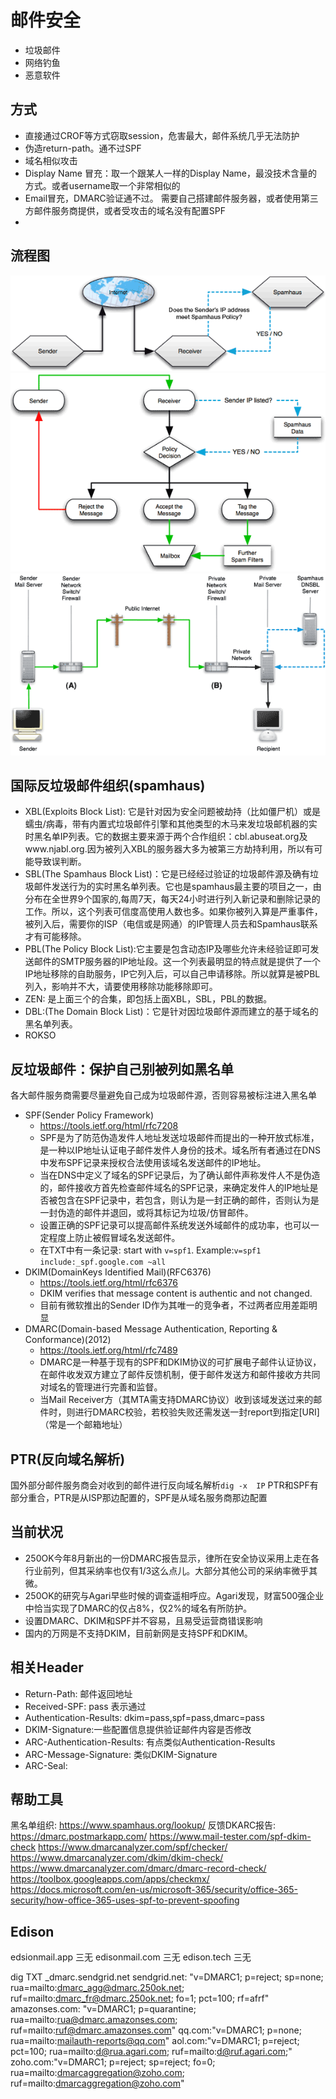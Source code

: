# 邮件安全
- 垃圾邮件
- 网络钓鱼
- 恶意软件
## 方式
- 直接通过CROF等方式窃取session，危害最大，邮件系统几乎无法防护
- 伪造return-path。通不过SPF
- 域名相似攻击
- Display Name 冒充：取一个跟某人一样的Display Name，最没技术含量的方式。或者username取一个非常相似的
- Email冒充，DMARC验证通不过。 需要自己搭建邮件服务器，或者使用第三方邮件服务商提供，或者受攻击的域名没有配置SPF
- 
## 流程图
![图1](./images/1.gif)
![图1](./images/2.gif)
![图1](./images/3.gif)
## 国际反垃圾邮件组织(spamhaus)
- XBL(Exploits Block List): 它是针对因为安全问题被劫持（比如僵尸机）或是蠕虫/病毒，带有内置式垃圾邮件引擎和其他类型的木马来发垃圾邮机器的实时黑名单IP列表。它的数据主要来源于两个合作组织：cbl.abuseat.org及www.njabl.org.因为被列入XBL的服务器大多为被第三方劫持利用，所以有可能导致误判断。
- SBL(The Spamhaus Block List)：它是已经经过验证的垃圾邮件源及确有垃圾邮件发送行为的实时黑名单列表。它也是spamhaus最主要的项目之一，由分布在全世界9个国家的,每周7天，每天24小时进行列入新记录和删除记录的工作。所以，这个列表可信度高使用人数也多。如果你被列入算是严重事件，被列入后，需要你的ISP（电信或是网通）的IP管理人员去和Spamhaus联系才有可能移除。
- PBL(The Policy Block List):它主要是包含动态IP及哪些允许未经验证即可发送邮件的SMTP服务器的IP地址段。这一个列表最明显的特点就是提供了一个IP地址移除的自助服务，IP它列入后，可以自己申请移除。所以就算是被PBL列入，影响并不大，请要使用移除功能移除即可。
- ZEN: 是上面三个的合集，即包括上面XBL，SBL，PBL的数据。
- DBL:(The Domain Block List)：它是针对因垃圾邮件源而建立的基于域名的黑名单列表。
- ROKSO
## 反垃圾邮件：保护自己别被列如黑名单
各大邮件服务商需要尽量避免自己成为垃圾邮件源，否则容易被标注进入黑名单
- SPF(Sender Policy Framework)
  - https://tools.ietf.org/html/rfc7208
  - SPF是为了防范伪造发件人地址发送垃圾邮件而提出的一种开放式标准，是一种以IP地址认证电子邮件发件人身份的技术。域名所有者通过在DNS中发布SPF记录来授权合法使用该域名发送邮件的IP地址。
  - 当在DNS中定义了域名的SPF记录后，为了确认邮件声称发件人不是伪造的，邮件接收方首先检查邮件域名的SPF记录，来确定发件人的IP地址是否被包含在SPF记录中，若包含，则认为是一封正确的邮件，否则认为是一封伪造的邮件并退回，或将其标记为垃圾/仿冒邮件。
  - 设置正确的SPF记录可以提高邮件系统发送外域邮件的成功率，也可以一定程度上防止被假冒域名发送邮件。
  - 在TXT中有一条记录: start with `v=spf1`. Example:`v=spf1 include:_spf.google.com ~all`
- DKIM(DomainKeys Identified Mail)(RFC6376)
  - https://tools.ietf.org/html/rfc6376
  - DKIM verifies that message content is authentic and not changed.
  - 目前有微软推出的Sender ID作为其唯一的竞争者，不过两者应用差距明显
- DMARC(Domain-based Message Authentication, Reporting & Conformance)(2012)
  - https://tools.ietf.org/html/rfc7489
  - DMARC是一种基于现有的SPF和DKIM协议的可扩展电子邮件认证协议，在邮件收发双方建立了邮件反馈机制，便于邮件发送方和邮件接收方共同对域名的管理进行完善和监督。
  - 当Mail Receiver方（其MTA需支持DMARC协议）收到该域发送过来的邮件时，则进行DMARC校验，若校验失败还需发送一封report到指定[URI]（常是一个邮箱地址）
## PTR(反向域名解析)
国外部分邮件服务商会对收到的邮件进行反向域名解析`dig -x  IP`
PTR和SPF有部分重合，PTR是从ISP那边配置的，SPF是从域名服务商那边配置
## 当前状况
- 250OK今年8月新出的一份DMARC报告显示，律所在安全协议采用上走在各行业前列，但其采纳率也仅有1/3这么点儿。大部分其他公司的采纳率微乎其微。
- 250OK的研究与Agari早些时候的调查遥相呼应。Agari发现，财富500强企业中恰当实现了DMARC的仅占8%，仅2%的域名有所防护。
- 设置DMARC、DKIM和SPF并不容易，且易受运营商错误影响
- 国内的万网是不支持DKIM，目前新网是支持SPF和DKIM。
## 相关Header
- Return-Path: 邮件返回地址
- Received-SPF: pass 表示通过
- Authentication-Results: dkim=pass,spf=pass,dmarc=pass
- DKIM-Signature:一些配置信息提供验证邮件内容是否修改
- ARC-Authentication-Results: 有点类似Authentication-Results
- ARC-Message-Signature: 类似DKIM-Signature
- ARC-Seal:
## 帮助工具
黑名单组织: https://www.spamhaus.org/lookup/
反馈DKARC报告: https://dmarc.postmarkapp.com/
https://www.mail-tester.com/spf-dkim-check
https://www.dmarcanalyzer.com/spf/checker/
https://www.dmarcanalyzer.com/dkim/dkim-check/
https://www.dmarcanalyzer.com/dmarc/dmarc-record-check/
https://toolbox.googleapps.com/apps/checkmx/
https://docs.microsoft.com/en-us/microsoft-365/security/office-365-security/how-office-365-uses-spf-to-prevent-spoofing
## Edison
edsionmail.app 三无
edisonmail.com 三无
edison.tech 三无

dig TXT _dmarc.sendgrid.net
sendgrid.net: "v=DMARC1; p=reject; sp=none; rua=mailto:dmarc_agg@dmarc.250ok.net; ruf=mailto:dmarc_fr@dmarc.250ok.net; fo=1; pct=100; rf=afrf"
amazonses.com: "v=DMARC1; p=quarantine; rua=mailto:rua@dmarc.amazonses.com; ruf=mailto:ruf@dmarc.amazonses.com"
qq.com:"v=DMARC1; p=none; rua=mailto:mailauth-reports@qq.com"
aol.com:"v=DMARC1; p=reject; pct=100; rua=mailto:d@rua.agari.com; ruf=mailto:d@ruf.agari.com;"
zoho.com:"v=DMARC1; p=reject; sp=reject; fo=0; rua=mailto:dmarcaggregation@zoho.com; ruf=mailto:dmarcaggregation@zoho.com"  